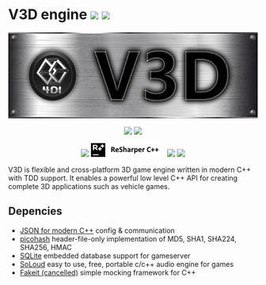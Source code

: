 V3D engine  <img src="https://img.shields.io/badge/license-GNU%20v3.0-brightgreen"> <img src="https://img.shields.io/badge/total%20lines-170k-blue"> <!--https://shields.io/-->
==========
<p align="center">
  <img src="Doc/Doxygen/Res/V3DLogoLarge.png">
</p>
<p align="center">
  <!--https://github.com/Ileriayo/markdown-badges-->
  <img src="https://img.shields.io/badge/Android-3DDC84?style=for-the-badge&logo=android&logoColor=white">
  <img src="https://img.shields.io/badge/Windows-0078D6?style=for-the-badge&logo=windows&logoColor=white">
</p>
<p align="center">
  <!--https://github.com/Ileriayo/markdown-badges-->
  <img src="https://img.shields.io/badge/Visual%20Studio-5C2D91.svg?style=for-the-badge&logo=visual-studio&logoColor=white">
  <img src="Doc/Doxygen/Res/ResharperLogo.png">
  <img src="https://img.shields.io/badge/c++-%2300599C.svg?style=for-the-badge&logo=c%2B%2B&logoColor=white">
  <img src="https://img.shields.io/badge/OpenGL-%23FFFFFF.svg?style=for-the-badge&logo=opengl">
</p>

V3D is flexible and cross-platform 3D game engine written in modern C++ with TDD support. It enables a powerful
low level C++ API for creating complete 3D applications such as vehicle games.   

Depencies
---------
- [JSON for modern C++](https://github.com/nlohmann/json) config & communication
- [picohash](https://github.com/kazuho/picohash) header-file-only implementation of MD5, SHA1, SHA224, SHA256, HMAC
- [SQLite](https://github.com/sqlite/sqlite) embedded database support for gameserver
- [SoLoud](https://github.com/jarikomppa/soloud) easy to use, free, portable c/c++ audio engine for games
- [Fakeit (cancelled)](https://github.com/eranpeer/FakeIt) simple mocking framework for C++
